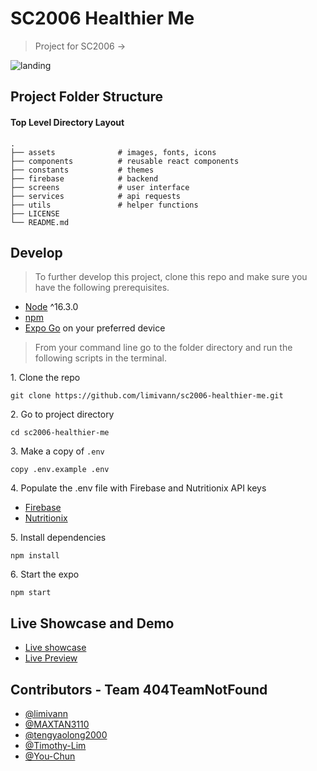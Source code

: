 # SC2006 Healthier Me

> Project for SC2006 ->

![landing](https://user-images.githubusercontent.com/71662324/201511954-f5714c8c-1b12-4fdc-b44d-482891f41d78.png)

## Project Folder Structure

#### Top Level Directory Layout

```terminal
.
├── assets              # images, fonts, icons
├── components          # reusable react components
├── constants           # themes
├── firebase            # backend
├── screens             # user interface
├── services            # api requests
├── utils               # helper functions
├── LICENSE
└── README.md
```

## Develop

> To further develop this project, clone this repo and make sure you have the following prerequisites.

- [Node](https://nodejs.org/en/download/) ^16.3.0
- [npm](https://nodejs.org/en/download/package-manager/)
- [Expo Go](https://expo.dev/client) on your preferred device

> From your command line go to the folder directory and run the following scripts in the terminal.

1\. Clone the repo

```terminal
git clone https://github.com/limivann/sc2006-healthier-me.git
```

2\. Go to project directory

```terminal
cd sc2006-healthier-me
```

3\. Make a copy of `.env`

```terminal
copy .env.example .env
```

4\. Populate the .env file with Firebase and Nutritionix API keys

- [Firebase](https://firebase.google.com/)
- [Nutritionix](https://developer.nutritionix.com/)

5\. Install dependencies

```terminal
npm install
```

6\. Start the expo

```terminal
npm start
```

## Live Showcase and Demo

- [Live showcase](https://healthierme-showcase.vercel.app/)
- [Live Preview](https://expo.dev/@limivann/healtier-me)

## Contributors - Team 404TeamNotFound

- [@limivann](https://github.com/limivann)
- [@MAXTAN3110](https://github.com/MAXTAN3110)
- [@tengyaolong2000](https://github.com/tengyaolong2000)
- [@Timothy-Lim](https://github.com/Timothy-Lim)
- [@You-Chun](https://github.com/You-Chun)
